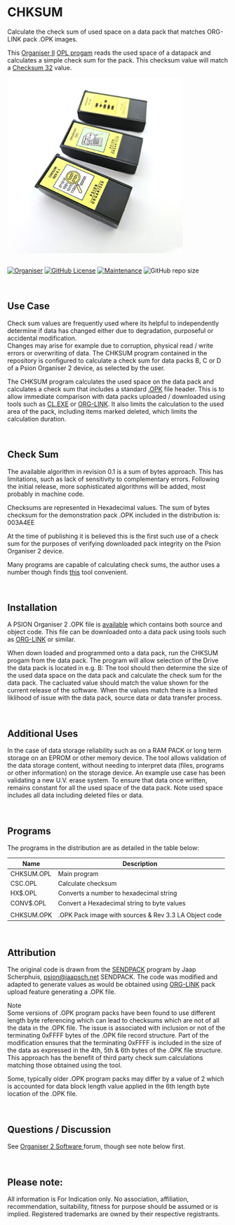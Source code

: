 # CHKSUM
Calculate the check sum of used space on a data pack that matches ORG-LINK pack .OPK images.

This <a href="https://en.wikipedia.org/wiki/Psion_Organiser"> Organiser II</a> <a href="https://en.wikipedia.org/wiki/Open_Programming_Language">OPL progam</a> reads the used space of a datapack and calculates a simple check sum for the pack. This checksum value will match a <a href="https://en.wikipedia.org/wiki/Checksum">Checksum 32</a> value.  

<div align="center">
  <div style="display: flex; align-items: flex-start;">
  <img src="https://github.com/nofitnessforpurpose/CHECKSUM/blob/main/images/CHECKSUM-01.jpg?raw=true" width="400px" alt="NotFitForPurpose Image copyright (c) 01 July 2025 nofitnessforpurpose All Rights Reserved">
  </div>
</div>
<BR>

[![Organiser](https://img.shields.io/badge/gadget-Organiser_II-blueviolet.svg?%3D&style=flat-square)](https://en.wikipedia.org/wiki/Psion_Organiser)
[![GitHub License](https://img.shields.io/github/license/nofitnessforpurpose/LOGMETER?style=flat-square)](https://github.com/nofitnessforpurpose/CHECKSUM/blob/main/LICENSE)
[![Maintenance](https://img.shields.io/badge/maintained%3F-yes-green.svg?style=flat-square)](https://github.com/nofitnessforpurpose/CHECKSUM/graphs/commit-activity)
![GitHub repo size](https://img.shields.io/github/repo-size/nofitnessforpurpose/LOGMETER?style=flat-square)

<br>  

## Use Case
Check sum values are frequently used where its helpful to independently determine if data has changed either due to degradation, purposeful or accidental modification.  
Changes may arise for example due to corruption, physical read / write errors or overwriting of data.
The CHKSUM program contained in the repository is configured to calculate a check sum for data packs B, C or D of a Psion Organiser 2 device, as selected by the user.  

The CHKSUM program calculates the used space on the data pack and calculates a check sum that includes a standard <a href="https://www.jaapsch.net/psion/fileform.htm#opkfile">.OPK</a> file header. 
This is to allow immediate comparison with data packs uploaded / downloaded using tools such as <a href="https://www.jaapsch.net/psion/connect.htm#software">CL.EXE</a> or <a href="https://www.lostgallifreyan.net/Software/ORG-Link/ORG-Link.htm">ORG-LINK</a>.
It also limits the calculation to the used area of the pack, including items marked deleted, which limits the calculation duration.

<br>  

## Check Sum
The available algorithm in revision 0.1 is a sum of bytes approach. This has limitations, such as lack of sensitivity to complementary errors. 
Following the initial release, more sophisticated algorithms will be added, most probably in machine code.  

Checksums are represented in Hexadecimal values.
The sum of bytes checksum for the demonstration pack .OPK included in the distribution is:  
<bold>003A4EE</bold>

At the time of publishing it is believed this is the first such use of a check sum for the purposes of verifying downloaded pack integrity on the Psion Organiser 2 device.  

Many programs are capable of calculating check sums, the author uses a number though finds <a href="https://mh-nexus.de/en/hxd/">this<a> tool convenient.  

<br>  

## Installation
A PSION Organiser 2 .OPK file is <a href="https://github.com/nofitnessforpurpose/CHECKSUM/blob/main/code/CHKSUM.opk">available</a> which contains both source and object code. This file can be downloaded onto a data pack using tools such as <a href="https://www.lostgallifreyan.net/Software/ORG-Link/ORG-Link.htm">ORG-LINK</a> or similar.

When down loaded and programmed onto a data pack, run the CHKSUM progam from the data pack. The program will allow selection of the Drive the data pack is located in e.g. B: 
The tool should then determine the size of the used data space on the data pack and calculate the check sum for the data pack. 
The cacluated value should match the value shown for the current release of the software.
When the values match there is a limited liklihood of issue with the data pack, source data or data transfer process.  

<br>  

## Additional Uses
In the case of data storage reliability such as on a RAM PACK or long term storage on an EPROM or other memory device. 
The tool allows validation of the data storage content, without needing to interpret data (files, programs or other information) on the storage device.
An example use case has been validating a new U.V. erase system. To ensure that data once written, remains constant for all the used space of the data pack. 
Note used space includes all data including deleted files or data.  

<br>  

## Programs
The programs in the distribution are as detailed in the table below:

| Name         | Description                                 |
| ------------ |---------------------------------------------| 
| CHKSUM.OPL   | Main program                                |
| CSC.OPL      | Calculate checksum                          |
| HX$.OPL      | Converts a number to hexadecimal string     |
| CONV$.OPL    | Convert a Hexadecimal string to byte values |
|              |                                             |
| CHKSUM.OPK   | .OPK Pack image with sources & Rev 3.3 LA Object code |


<br>  

## Attribution
The original code is drawn from the <a href="https://www.jaapsch.net/psion/software/opl/sendpack.zip">SENDPACK</a> program by Jaap Scherphuis, psion@jaapsch.net SENDPACK. 
The code was modified and adapted to generate values as would be obtained using <a href="https://www.lostgallifreyan.net/Software/ORG-Link/ORG-Link.htm">ORG-LINK</a> pack upload feature generating a .OPK file.

Note  
Some versions of .OPK program packs have been found to use different length byte referencing which can lead to checksums which are not of all the data in the .OPK file. 
The issue is associated with inclusion or not of the terminating 0xFFFF bytes of the .OPK file record structure.
Part of the modification ensures that the terminating 0xFFFF is included in the size of the data as expressed in the 4th, 5th & 6th bytes of the .OPK file structure. 
This approach has the benefit of third party check sum calculations matching those obtained using the tool.  

Some, typically older .OPK program packs may differ by a value of 2 which is accounted for data block length value applied in the 6th length byte location of the .OPK file.

<BR>

## Questions / Discussion
See <a target="_blank" rel="noopener noreferrer" href="https://www.organiser2.com/"> Organiser 2 Software </a> forum, though see note below first.

<BR>

## Please note:  
All information is For Indication only.
No association, affiliation, recommendation, suitability, fitness for purpose should be assumed or is implied.
Registered trademarks are owned by their respective registrants.

